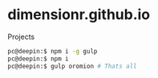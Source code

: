 dimensionr.github.io
===

Projects



```bash
pc@deepin:$ npm i -g gulp
pc@deepin:$ npm i
pc@deepin:$ gulp oromion # Thats all
```